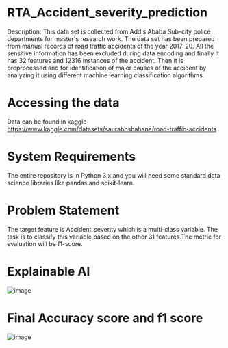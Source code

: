 # RTA_Accident_severity_prediction

Description: This data set is collected from Addis Ababa Sub-city police departments for master's research work. The data set has been prepared from manual records of road traffic accidents of the year 2017-20. All the sensitive information has been excluded during data encoding and finally it has 32 features and 12316 instances of the accident. Then it is preprocessed and for identification of major causes of the accident by analyzing it using different machine learning classification algorithms.

# Accessing the data
Data can be found in kaggle https://www.kaggle.com/datasets/saurabhshahane/road-traffic-accidents

# System Requirements
The entire repository is in Python 3.x and you will need some standard data science libraries like pandas and scikit-learn.

# Problem Statement

The target feature is Accident_severity which is a multi-class variable. The task is to classify this variable based on the other 31 features.The metric for evaluation will be f1-score.

# Explainable AI
![image](https://user-images.githubusercontent.com/101709975/180931403-9601f5ff-692c-468a-8388-5612e39bf5e5.png)

# Final Accuracy score and f1 score

![image](https://user-images.githubusercontent.com/101709975/180949621-70967e8e-71c8-4915-8816-47efbfabc256.png)
